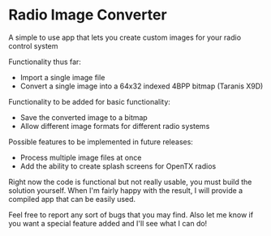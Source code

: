 # Radio Image Converter
A simple to use app that lets you create custom images for your radio control system

Functionality thus far:
- Import a single image file
- Convert a single image into a 64x32 indexed 4BPP bitmap (Taranis X9D)

Functionality to be added for basic functionality:
- Save the converted image to a bitmap
- Allow different image formats for different radio systems

Possible features to be implemented in future releases:
- Process multiple image files at once
- Add the ability to create splash screens for OpenTX radios

Right now the code is functional but not really usable, you must build the solution yourself. 
When I'm fairly happy with the result, I will provide a compiled app that can be easily used. 

Feel free to report any sort of bugs that you may find. Also let me know if you want a special feature added and I'll see what I can do!
